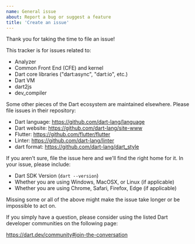 ```yaml
---
name: General issue
about: Report a bug or suggest a feature
title: 'Create an issue'
---
```

Thank you for taking the time to file an issue!

This tracker is for issues related to:

* Analyzer
* Common Front End (CFE) and kernel
* Dart core libraries ("dart:async", "dart:io", etc.)
* Dart VM
* dart2js
* dev_compiler

Some other pieces of the Dart ecosystem are maintained elsewhere. Please
file issues in their repository:

* Dart language: https://github.com/dart-lang/language
* Dart website: https://github.com/dart-lang/site-www
* Flutter: https://github.com/flutter/flutter
* Linter: https://github.com/dart-lang/linter
* dart format: https://github.com/dart-lang/dart_style

If you aren't sure, file the issue here and we'll find the right home for it.
In your issue, please include:

* Dart SDK Version (`dart --version`)
* Whether you are using Windows, MacOSX, or Linux (if applicable)
* Whether you are using Chrome, Safari, Firefox, Edge (if applicable)

Missing some or all of the above might make the issue take longer or be
impossible to act on.

If you simply have a question, please consider using the listed Dart
developer communities on the following page:

https://dart.dev/community#join-the-conversation
